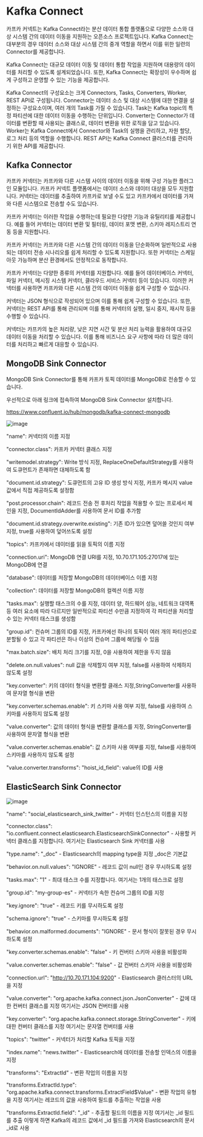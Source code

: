 # Kafka Connect
카프카 커넥트는 Kafka Connect라는 분산 데이터 통합 플랫폼으로 다양한 소스와 대상 시스템 간의 데이터 이동을 지원하는 오픈소스 프로젝트입니다. Kafka Connect는 대부분의 경우 데이터 소스와 대상 시스템 간의 중개 역할을 하면서 이를 위한 일련의 Connector를 제공합니다.

Kafka Connect는 대규모 데이터 이동 및 데이터 통합 작업을 지원하며 대용량의 데이터를 처리할 수 있도록 설계되었습니다. 또한, Kafka Connect는 확장성이 우수하며 쉽게 구성하고 운영할 수 있는 기능을 제공합니다.

Kafka Connect의 구성요소는 크게 Connectors, Tasks, Converters, Worker, REST API로 구성됩니다. Connector는 데이터 소스 및 대상 시스템에 대한 연결을 설정하는 구성요소이며, 여러 개의 Task를 가질 수 있습니다. Task는 Kafka topic의 특정 파티션에 대한 데이터 이동을 수행하는 단위입니다. Converter는 Connector가 데이터를 변환할 때 사용되는 클래스로, 데이터 변환을 위한 로직을 담고 있습니다. Worker는 Kafka Connect에서 Connector와 Task의 실행을 관리하고, 자원 할당, 로그 처리 등의 역할을 수행합니다. REST API는 Kafka Connect 클러스터를 관리하기 위한 API를 제공합니다.

## Kafka Connector
카프카 커넥터는 카프카와 다른 시스템 사이의 데이터 이동을 위해 구성 가능한 플러그인 모듈입니다. 카프카 커넥트 플랫폼에서는 데이터 소스와 데이터 대상을 모두 지원합니다. 커넥터는 데이터를 추출하여 카프카로 보낼 수도 있고 카프카에서 데이터를 가져와 다른 시스템으로 전송할 수도 있습니다.

카프카 커넥터는 이러한 작업을 수행하는데 필요한 다양한 기능과 유틸리티를 제공합니다. 예를 들어 커넥터는 데이터 변환 및 필터링, 데이터 포맷 변환, 스키마 레지스트리 연동 등을 지원합니다.

카프카 커넥터는 카프카와 다른 시스템 간의 데이터 이동을 단순화하며 일반적으로 사용되는 데이터 전송 시나리오를 쉽게 처리할 수 있도록 지원합니다. 또한 커넥터는 스케일 아웃 가능하며 분산 환경에서도 안정적으로 동작합니다.

카프카 커넥터는 다양한 종류의 커넥터를 지원합니다. 예를 들어 데이터베이스 커넥터, 파일 커넥터, 메시징 시스템 커넥터, 클라우드 서비스 커넥터 등이 있습니다. 이러한 커넥터를 사용하면 카프카와 다른 시스템 간의 데이터 이동을 쉽게 구성할 수 있습니다.

커넥터는 JSON 형식으로 작성되어 있으며 이를 통해 쉽게 구성할 수 있습니다. 또한, 커넥터는 REST API를 통해 관리되며 이를 통해 커넥터의 실행, 일시 중지, 재시작 등을 수행할 수 있습니다.

커넥터는 카프카의 높은 처리량, 낮은 지연 시간 및 분산 처리 능력을 활용하여 대규모 데이터 이동을 처리할 수 있습니다. 이를 통해 비즈니스 요구 사항에 따라 더 많은 데이터를 처리하고 빠르게 대응할 수 있습니다.

## MongoDB Sink Connector
MongoDB Sink Connector를 통해 카프카 토픽 데이터를 MongoDB로 전송할 수 있습니다.

우선적으로 아래 링크에 접속하여 MongoDB Sink Connector 설치합니다.

https://www.confluent.io/hub/mongodb/kafka-connect-mongodb

![image](https://user-images.githubusercontent.com/108858121/230305219-893f4dd5-1a82-4f4a-b6f6-9ca2cc5c3b98.png)


"name": 커넥터의 이름 지정

"connector.class": 카프카 커넥터 클래스 지정

"writemodel.strategy": Write 방식 지정, ReplaceOneDefaultStrategy를 사용하여 도큐먼트가 존재하면 대체하도록 함

"document.id.strategy": 도큐먼트의 고유 ID 생성 방식 지정, 카프카 메시지 value 값에서 직접 제공하도록 설정함

"post.processor.chain": 레코드 전송 전 후처리 작업을 적용할 수 있는 프로세서 체인을 지정, DocumentIdAdder를 사용하여 문서 ID를 추가함

"document.id.strategy.overwrite.existing": 기존 ID가 있으면 덮어쓸 것인지 여부 지정, true를 사용하여 덮어쓰도록 설정

"topics": 카프카에서 데이터를 읽을 토픽의 이름 지정

"connection.uri": MongoDB 연결 URI를 지정, 10.70.171.105:27017에 있는 MongoDB에 연결

"database": 데이터를 저장할 MongoDB의 데이터베이스 이름 지정

"collection": 데이터를 저장할 MongoDB의 컬렉션 이름 지정

"tasks.max": 실행할 태스크의 수를 지정, 데이터 양, 하드웨어 성능, 네트워크 대역폭 등 여러 요소에 따라 다르지만 일반적으로 파티션 수만큼 지정하여 각 파티션을 처리할 수 있는 커넥터 태스크를 생성함

"group.id": 컨슈머 그룹의 ID를 지정, 카프카에선 하나의 토픽이 여러 개의 파티션으로 분할될 수 있고 각 파티션은 하나 이상의 컨슈머 그룹에 해당될 수 있음

"max.batch.size": 배치 처리 크기를 지정, 0을 사용하여 제한을 두지 않음

"delete.on.null.values": null 값을 삭제할지 여부 지정, false를 사용하여 삭제하지 않도록 설정

"key.converter": 키의 데이터 형식을 변환할 클래스 지정,StringConverter를 사용하여 문자열 형식을 변환

"key.converter.schemas.enable": 키 스키마 사용 여부 지정, false를 사용하여 스키마를 사용하지 않도록 설정

"value.converter": 값의 데이터 형식을 변환할 클래스를 지정, StringConverter를 사용하여 문자열 형식을 변환

"value.converter.schemas.enable": 값 스키마 사용 여부를 지정, false를 사용하여 스키마를 사용하지 않도록 설정

"value.converter.transforms": "hoist_id_field": value의 ID를 사용


## ElasticSearch Sink Connector
![image](https://user-images.githubusercontent.com/108858121/230304661-bc88f3eb-2b40-4c77-a918-7ce5fb4030f9.png)

"name": "social_elasticsearch_sink_twitter" - 커넥터 인스턴스의 이름을 지정

"connector.class": "io.confluent.connect.elasticsearch.ElasticsearchSinkConnector" - 사용할 커넥터 클래스를 지정합니다. 여기서는 Elasticsearch Sink 커넥터를 사용

"type.name": "_doc" - Elasticsearch의 mapping type을 지정 _doc은 기본값

"behavior.on.null.values": "IGNORE" - 레코드 값이 null인 경우 무시하도록 설정

"tasks.max": "1" - 최대 태스크 수를 지정합니다. 여기서는 1개의 태스크로 설정

"group.id": "my-group-es" - 커넥터가 속한 컨슈머 그룹의 ID를 지정

"key.ignore": "true" - 레코드 키를 무시하도록 설정

"schema.ignore": "true" - 스키마를 무시하도록 설정

"behavior.on.malformed.documents": "IGNORE" - 문서 형식이 잘못된 경우 무시하도록 설정

"key.converter.schemas.enable": "false" - 키 컨버터 스키마 사용을 비활성화

"value.converter.schemas.enable": "false" - 값 컨버터 스키마 사용을 비활성화

"connection.url": "http://10.70.171.104:9200" - Elasticsearch 클러스터의 URL을 지정

"value.converter": "org.apache.kafka.connect.json.JsonConverter" - 값에 대한 컨버터 클래스를 지정 여기서는 JSON 컨버터를 사용

"key.converter": "org.apache.kafka.connect.storage.StringConverter" - 키에 대한 컨버터 클래스를 지정 여기서는 문자열 컨버터를 사용

"topics": "twitter" - 커넥터가 처리할 Kafka 토픽을 지정

"index.name": "news.twitter" - Elasticsearch에 데이터를 전송할 인덱스의 이름을 지정

"transforms": "ExtractId" - 변환 작업의 이름을 지정

"transforms.ExtractId.type": "org.apache.kafka.connect.transforms.ExtractField$Value" - 변환 작업의 유형을 지정 여기서는 레코드의 값을 사용하여 필드를 추출하는 작업을 사용

"transforms.ExtractId.field": "_id" - 추출할 필드의 이름을 지정 여기서는 _id 필드를 추출 이렇게 하면 Kafka의 레코드 값에서 _id 필드를 가져와 Elasticsearch의 문서 _id로 사용

